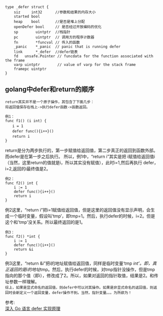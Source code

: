 

```
type _defer struct {
	siz     int32      //参数和结果的内存大小
	started bool
	heap    bool       //是否是堆上分配
	openDefer bool     // 是否经过开放编码的优化
	sp        uintptr  //栈指针
	pc        uintptr  // 调用方的程序计数器
	fn        *funcval // 传入的函数
	_panic    *_panic  // panic that is running defer
	link      *_defer  //defer链表
	fd   unsafe.Pointer // funcdata for the function associated with the frame
	varp uintptr        // value of varp for the stack frame
	framepc uintptr
}
```

## golang中defer和return的顺序

`return其实并不是一个原子操作，其包含了下面几步：`  
`将返回值保存在栈上->执行defer函数->函数返回。`


```
例1：
func f1() (i int) {
　　i = 1
　　defer func(){i++}()
　　return i
}
```
return是分为两步执行的，第一步赋值给返回值，第二步真正的返回到函数外部。而defer是在第一步之后执行。
所以，例1中，“return i”其实是把 i赋值给返回值i（当然，这里return的值就是i，所以其实没有赋值），此时i=1,然后再执行 defer，i=2,返回的i最终值是2。
```
例2：
func f2() int {
    i := 1
    defer func(){i++}()
    return i
}
```
例2这里，“return i”把i=1赋值给返回值，但是这里的返回值没有显示声明，会生成一个临时变量，假设叫‘tmp’，即tmp=1。然后，执行defer的时候，i=2。但是这个和'tmp'没关系。所以最终返回的是1。
```
例3：
func f2() *int {
    i := 1
    defer func(){i++}()
    return &i
}
```
例3这里，“return &i”把i的地址赋值给返回值，同样是临时变量‘tmp *int’。即，真正返回的是i的地址*tmp。然后，执行defer的时候，对tmp指针没操作，但是tmp指向的那个值（即i），修改成了2。所以，如果对返回的指针取值，结果是2。和传址参数一样理解。    
`综上，如果是显式命名的返回值，则defer中可以对其操作。如果是非显式命名的返回值，则返回时会新定义一个返回变量，defer操作不到。当然，指针变量。。。为所欲为！`



参考:       
[深入 Go 语言 defer 实现原理](https://www.luozhiyun.com/archives/523)